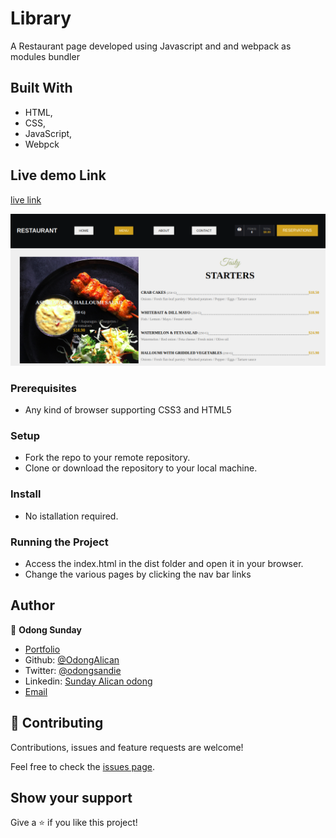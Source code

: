 # Library

A Restaurant page developed using Javascript and and webpack as modules bundler

## Built With

- HTML,
- CSS,
- JavaScript,
- Webpck

## Live demo Link

[live link](https://rawcdn.githack.com/OdongAlican/alican-restaurant/036e7c0f75222c583ea6e74bdd5d4f2a404115a2/dist/index.html)

![Create Book](dist/images/Application.png)

### Prerequisites

- Any kind of browser supporting CSS3 and HTML5

### Setup

- Fork the repo to your remote repository.
- Clone or download the repository to your local machine.

### Install

- No istallation required.

### Running the Project
- Access the index.html in the dist folder and open it in your browser.
- Change the various pages by clicking the nav bar links

## Author

👤 **Odong Sunday**

- [Portfolio](https://odongsunday.netlify.app/)
- Github: [@OdongAlican](https://github.com/OdongAlican)
- Twitter: [@odongsandie](https://twitter.com/odongsandie)
- Linkedin: [Sunday Alican odong](https://www.linkedin.com/in/sunday-alican-odong/)
- [Email](mailto:sandieo.2020@gmail.com)


## 🤝 Contributing

Contributions, issues and feature requests are welcome!

Feel free to check the [issues page](https://github.com/OdongAlican/Library/issues).

## Show your support

Give a ⭐️ if you like this project!
